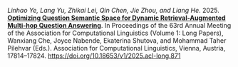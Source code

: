 *Linhao Ye, Lang Yu, Zhikai Lei, Qin Chen, Jie Zhou, and Liang He*. 2025. [**Optimizing Question Semantic Space for Dynamic Retrieval-Augmented Multi-hop Question Answering**](https://aclanthology.org/2025.acl-long.871/). In Proceedings of the 63rd Annual Meeting of the Association for Computational Linguistics (Volume 1: Long Papers), Wanxiang Che, Joyce Nabende, Ekaterina Shutova, and Mohammad Taher Pilehvar (Eds.). Association for Computational Linguistics, Vienna, Austria, 17814–17824. https://doi.org/10.18653/v1/2025.acl-long.871
